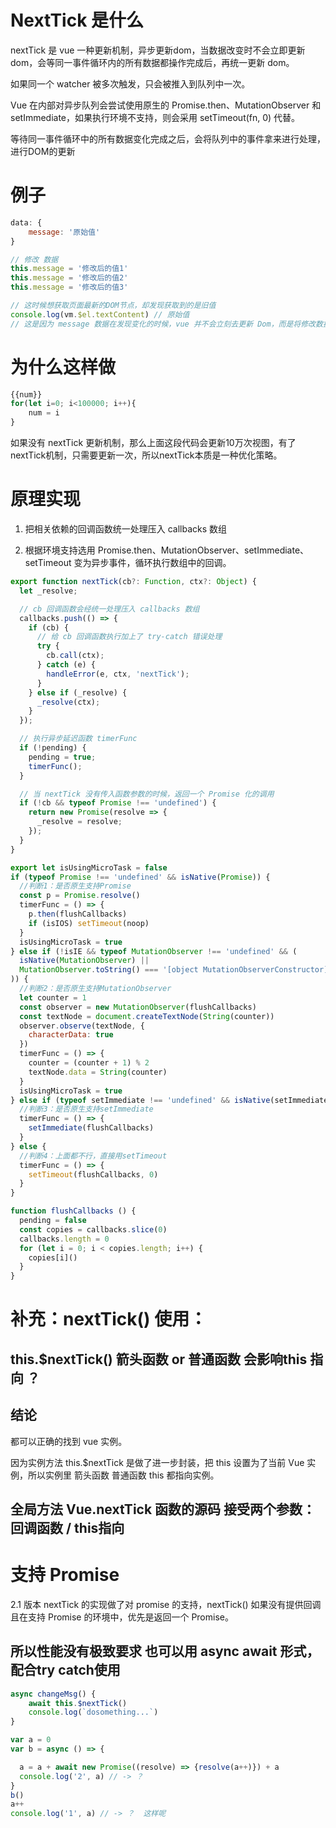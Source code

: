 # NextTick 是什么

nextTick 是 vue 一种更新机制，异步更新dom，当数据改变时不会立即更新 dom，会等同一事件循环内的所有数据都操作完成后，再统一更新 dom。

如果同一个 watcher 被多次触发，只会被推入到队列中一次。

Vue 在内部对异步队列会尝试使用原生的 Promise.then、MutationObserver 和 setImmediate，如果执行环境不支持，则会采用 setTimeout(fn, 0) 代替。


等待同一事件循环中的所有数据变化完成之后，会将队列中的事件拿来进行处理，进行DOM的更新

# 例子
```js
data: {
    message: '原始值'
}

// 修改 数据
this.message = '修改后的值1'
this.message = '修改后的值2'
this.message = '修改后的值3'

// 这时候想获取页面最新的DOM节点，却发现获取到的是旧值
console.log(vm.$el.textContent) // 原始值
// 这是因为 message 数据在发现变化的时候，vue 并不会立刻去更新 Dom，而是将修改数据的操作放在了一个异步操作队列中
```


# 为什么这样做

```js
{{num}}
for(let i=0; i<100000; i++){
    num = i
}
```
如果没有 nextTick 更新机制，那么上面这段代码会更新10万次视图，有了nextTick机制，只需要更新一次，所以nextTick本质是一种优化策略。



# 原理实现

1. 把相关依赖的回调函数统一处理压入 callbacks 数组

2. 根据环境支持选用 Promise.then、MutationObserver、setImmediate、setTimeout 变为异步事件，循环执行数组中的回调。

```js
export function nextTick(cb?: Function, ctx?: Object) {
  let _resolve;

  // cb 回调函数会经统一处理压入 callbacks 数组
  callbacks.push(() => {
    if (cb) {
      // 给 cb 回调函数执行加上了 try-catch 错误处理
      try {
        cb.call(ctx);
      } catch (e) {
        handleError(e, ctx, 'nextTick');
      }
    } else if (_resolve) {
      _resolve(ctx);
    }
  });

  // 执行异步延迟函数 timerFunc
  if (!pending) {
    pending = true;
    timerFunc();
  }

  // 当 nextTick 没有传入函数参数的时候，返回一个 Promise 化的调用
  if (!cb && typeof Promise !== 'undefined') {
    return new Promise(resolve => {
      _resolve = resolve;
    });
  }
}
```

```js
export let isUsingMicroTask = false
if (typeof Promise !== 'undefined' && isNative(Promise)) {
  //判断1：是否原生支持Promise
  const p = Promise.resolve()
  timerFunc = () => {
    p.then(flushCallbacks)
    if (isIOS) setTimeout(noop)
  }
  isUsingMicroTask = true
} else if (!isIE && typeof MutationObserver !== 'undefined' && (
  isNative(MutationObserver) ||
  MutationObserver.toString() === '[object MutationObserverConstructor]'
)) {
  //判断2：是否原生支持MutationObserver
  let counter = 1
  const observer = new MutationObserver(flushCallbacks)
  const textNode = document.createTextNode(String(counter))
  observer.observe(textNode, {
    characterData: true
  })
  timerFunc = () => {
    counter = (counter + 1) % 2
    textNode.data = String(counter)
  }
  isUsingMicroTask = true
} else if (typeof setImmediate !== 'undefined' && isNative(setImmediate)) {
  //判断3：是否原生支持setImmediate
  timerFunc = () => {
    setImmediate(flushCallbacks)
  }
} else {
  //判断4：上面都不行，直接用setTimeout
  timerFunc = () => {
    setTimeout(flushCallbacks, 0)
  }
}
```

```js
function flushCallbacks () {
  pending = false
  const copies = callbacks.slice(0)
  callbacks.length = 0
  for (let i = 0; i < copies.length; i++) {
    copies[i]()
  }
}
```

# 补充：nextTick() 使用：

## this.$nextTick() 箭头函数 or 普通函数 会影响this 指向 ？

## 结论

都可以正确的找到 vue 实例。

因为实例方法 this.$nextTick 是做了进一步封装，把 this 设置为了当前 Vue 实例，所以实例里 箭头函数 普通函数 this 都指向实例。



## 全局方法 Vue.nextTick 函数的源码 接受两个参数：回调函数 / this指向



# 支持 Promise

2.1 版本 nextTick 的实现做了对 promise 的支持，nextTick() 如果没有提供回调且在支持 Promise 的环境中，优先是返回一个 Promise。




## 所以性能没有极致要求 也可以用 async await 形式，配合try catch使用

```javascript
async changeMsg() {
    await this.$nextTick()
    console.log(`dosomething...`)
}
```


```js
var a = 0
var b = async () => {

  a = a + await new Promise((resolve) => {resolve(a++)}) + a
  console.log('2', a) // -> ？
}
b()
a++
console.log('1', a) // -> ？  这样呢
```
